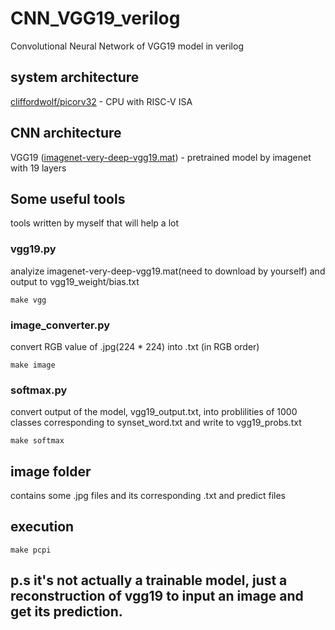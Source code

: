 # CNN_VGG19_verilog

Convolutional Neural Network of VGG19 model in verilog

## system architecture

[cliffordwolf/picorv32](https://github.com/cliffordwolf/picorv32) - CPU with RISC-V ISA

## CNN architecture

VGG19 ([imagenet-very-deep-vgg19.mat](http://www.vlfeat.org/matconvnet/models/imagenet-vgg-verydeep-19.mat)) - pretrained model by imagenet with 19 layers

## Some useful tools

tools written by myself that will help a lot 

### vgg19.py

analyize imagenet-very-deep-vgg19.mat(need to download by yourself) and output to vgg19_weight/bias.txt

```
make vgg
```

### image_converter.py

convert RGB value of .jpg(224 * 224) into .txt (in RGB order)

```
make image
```

### softmax.py

convert output of the model, vgg19_output.txt, into problilities of 1000 classes corresponding to synset_word.txt and write to vgg19_probs.txt

```
make softmax
```

## image folder        

contains some .jpg files and its corresponding .txt and predict files

## execution

```
make pcpi
```

## p.s it's not actually a trainable model, just a reconstruction of vgg19 to input an image and get its prediction.
